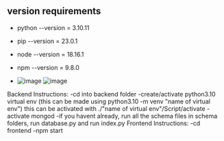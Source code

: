## version requirements

- python --version = 3.10.11
- pip --version = 23.0.1
- node --version = 18.16.1
- npm --version = 9.8.0

- ![image](https://github.com/satiwari26/polyGusser/assets/122580195/7504c964-ab11-469b-9b61-f660ce50404f)
![image](https://github.com/satiwari26/polyGusser/assets/122580195/a797fd9a-7be6-4d3e-abd4-758fd3d050d5)

Backend Instructions:
-cd into backend folder
-create/activate python3.10 virtual env (this can be made using python3.10 -m venv "name of virtual env") this can be activated with ./"name of virtual env"/Script/activate
-activate mongod
-if you havent already, run all the schema files in schema folders, run database.py and run index.py
Frontend Instructions:
-cd frontend
-npm start
